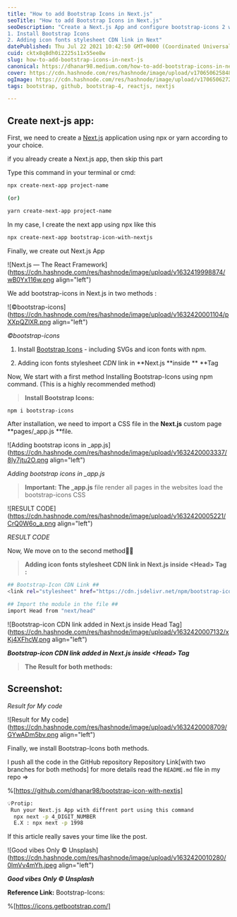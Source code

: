 ```yaml
---
title: "How to add Bootstrap Icons in Next.js"
seoTitle: "How to add Bootstrap Icons in Next.js"
seoDescription: "Create a Next.js App and configure bootstrap-icons 2 ways using simple commands:
1. Install Bootstrap Icons
2. Adding icon fonts stylesheet CDN link in Next"
datePublished: Thu Jul 22 2021 10:42:50 GMT+0000 (Coordinated Universal Time)
cuid: cktx8q8dh0i2225s11x55ee8w
slug: how-to-add-bootstrap-icons-in-next-js
canonical: https://dhanar98.medium.com/how-to-add-bootstrap-icons-in-next-js-c691a21e7e4c
cover: https://cdn.hashnode.com/res/hashnode/image/upload/v1706506258488/6e8c8724-5b97-49e2-ae99-94dfcc7bc2b6.png
ogImage: https://cdn.hashnode.com/res/hashnode/image/upload/v1706506272405/4f5d6af6-bc1b-4141-86af-244846ec7330.png
tags: bootstrap, github, bootstrap-4, reactjs, nextjs

---
```


## Create next-js app:

First, we need to create a [Next.js](https://nextjs.org/) application using npx or yarn according to your choice.

if you already create a Next.js app, then skip this part

Type this command in your terminal or cmd:

```bash
npx create-next-app project-name

(or)

yarn create-next-app project-name
```

In my case, I create the next app using npx like this

```bash
npx create-next-app bootstrap-icon-with-nextjs
```

Finally, we create out Next.js App

![Next.js — The React Framework](https://cdn.hashnode.com/res/hashnode/image/upload/v1632419998874/wB0Yx116w.png align="left")

We add bootstrap-icons in Next.js in two methods :

![©bootstrap-icons](https://cdn.hashnode.com/res/hashnode/image/upload/v1632420001104/pXXpQZlXR.png align="left")

*©bootstrap-icons*

1. Install [Bootstrap Icons](https://icons.getbootstrap.com/) - including SVGs and icon fonts with npm.
    
2. Adding icon fonts stylesheet *CDN* link in \*\*Next.js \*\*inside \*\* \*\*Tag
    

Now, We start with a first method Installing Bootstrap-Icons using npm command. (This is a highly recommended method)

> **Install Bootstrap Icons:**

```bash
npm i bootstrap-icons
```

After installation, we need to import a CSS file in the **Next.js** custom page \*\*pages/\_app.js \*\*file.

![Adding bootstrap icons in _app.js](https://cdn.hashnode.com/res/hashnode/image/upload/v1632420003337/8Iy7jtu2O.png align="left")

*Adding bootstrap icons in \_app.js*

> **Important: The \_app.js** file render all pages in the websites load the bootstrap-icons CSS

![RESULT CODE](https://cdn.hashnode.com/res/hashnode/image/upload/v1632420005221/CrQ0W6o_a.png align="left")

*RESULT CODE*

Now, We move on to the second method🚶‍♂️

> **Adding icon fonts stylesheet CDN link in Next.js inside &lt;Head&gt; Tag :**

```bash
## Bootstrap-Icon CDN Link ##
<link rel="stylesheet" href="https://cdn.jsdelivr.net/npm/bootstrap-icons@1.5.0/font/bootstrap-icons.css">

## Import the module in the file ##
import Head from "next/head"
```

![Bootstrap-icon CDN link added in Next.js inside Head Tag](https://cdn.hashnode.com/res/hashnode/image/upload/v1632420007132/xKj4XFhcW.png align="left")

***Bootstrap-icon CDN link added in Next.js inside &lt;Head&gt; Tag***

> **The Result for both methods:**

## **Screenshot:**

*Result for My code*

![Result for My code](https://cdn.hashnode.com/res/hashnode/image/upload/v1632420008709/GYwADm5bv.png align="left")

Finally, we install Bootstrap-Icons both methods.

I push all the code in the GitHub repository Repository Link\[with two branches for both methods\] for more details read the `README.md` file in my repo =&gt;

%[https://github.com/dhanar98/bootstrap-icon-with-nextjs] 

```bash
💡Protip:
 Run your Next.js App with diffrent port using this command
  npx next -p 4_DIGIT_NUMBER
  E.X : npx next -p 1998
```

If this article really saves your time like the post.

![Good vibes Only © Unsplash](https://cdn.hashnode.com/res/hashnode/image/upload/v1632420010280/0lmVv4mYh.jpeg align="left")

***Good vibes Only © Unsplash***

**Reference Link:** Bootstrap-Icons:

%[https://icons.getbootstrap.com/]